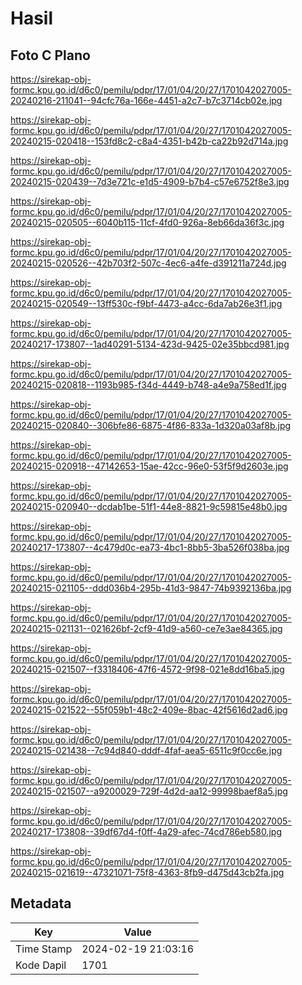 # Hasil

## Foto C Plano

https://sirekap-obj-formc.kpu.go.id/d6c0/pemilu/pdpr/17/01/04/20/27/1701042027005-20240216-211041--94cfc76a-166e-4451-a2c7-b7c3714cb02e.jpg

https://sirekap-obj-formc.kpu.go.id/d6c0/pemilu/pdpr/17/01/04/20/27/1701042027005-20240215-020418--153fd8c2-c8a4-4351-b42b-ca22b92d714a.jpg

https://sirekap-obj-formc.kpu.go.id/d6c0/pemilu/pdpr/17/01/04/20/27/1701042027005-20240215-020439--7d3e721c-e1d5-4909-b7b4-c57e6752f8e3.jpg

https://sirekap-obj-formc.kpu.go.id/d6c0/pemilu/pdpr/17/01/04/20/27/1701042027005-20240215-020505--6040b115-11cf-4fd0-926a-8eb66da36f3c.jpg

https://sirekap-obj-formc.kpu.go.id/d6c0/pemilu/pdpr/17/01/04/20/27/1701042027005-20240215-020526--42b703f2-507c-4ec6-a4fe-d391211a724d.jpg

https://sirekap-obj-formc.kpu.go.id/d6c0/pemilu/pdpr/17/01/04/20/27/1701042027005-20240215-020549--13ff530c-f9bf-4473-a4cc-6da7ab26e3f1.jpg

https://sirekap-obj-formc.kpu.go.id/d6c0/pemilu/pdpr/17/01/04/20/27/1701042027005-20240217-173807--1ad40291-5134-423d-9425-02e35bbcd981.jpg

https://sirekap-obj-formc.kpu.go.id/d6c0/pemilu/pdpr/17/01/04/20/27/1701042027005-20240215-020818--1193b985-f34d-4449-b748-a4e9a758ed1f.jpg

https://sirekap-obj-formc.kpu.go.id/d6c0/pemilu/pdpr/17/01/04/20/27/1701042027005-20240215-020840--306bfe86-6875-4f86-833a-1d320a03af8b.jpg

https://sirekap-obj-formc.kpu.go.id/d6c0/pemilu/pdpr/17/01/04/20/27/1701042027005-20240215-020918--47142653-15ae-42cc-96e0-53f5f9d2603e.jpg

https://sirekap-obj-formc.kpu.go.id/d6c0/pemilu/pdpr/17/01/04/20/27/1701042027005-20240215-020940--dcdab1be-51f1-44e8-8821-9c59815e48b0.jpg

https://sirekap-obj-formc.kpu.go.id/d6c0/pemilu/pdpr/17/01/04/20/27/1701042027005-20240217-173807--4c479d0c-ea73-4bc1-8bb5-3ba526f038ba.jpg

https://sirekap-obj-formc.kpu.go.id/d6c0/pemilu/pdpr/17/01/04/20/27/1701042027005-20240215-021105--ddd036b4-295b-41d3-9847-74b9392136ba.jpg

https://sirekap-obj-formc.kpu.go.id/d6c0/pemilu/pdpr/17/01/04/20/27/1701042027005-20240215-021131--021626bf-2cf9-41d9-a560-ce7e3ae84365.jpg

https://sirekap-obj-formc.kpu.go.id/d6c0/pemilu/pdpr/17/01/04/20/27/1701042027005-20240215-021507--f3318406-47f6-4572-9f98-021e8dd16ba5.jpg

https://sirekap-obj-formc.kpu.go.id/d6c0/pemilu/pdpr/17/01/04/20/27/1701042027005-20240215-021522--55f059b1-48c2-409e-8bac-42f5616d2ad6.jpg

https://sirekap-obj-formc.kpu.go.id/d6c0/pemilu/pdpr/17/01/04/20/27/1701042027005-20240215-021438--7c94d840-dddf-4faf-aea5-6511c9f0cc6e.jpg

https://sirekap-obj-formc.kpu.go.id/d6c0/pemilu/pdpr/17/01/04/20/27/1701042027005-20240215-021507--a9200029-729f-4d2d-aa12-99998baef8a5.jpg

https://sirekap-obj-formc.kpu.go.id/d6c0/pemilu/pdpr/17/01/04/20/27/1701042027005-20240217-173808--39df67d4-f0ff-4a29-afec-74cd786eb580.jpg

https://sirekap-obj-formc.kpu.go.id/d6c0/pemilu/pdpr/17/01/04/20/27/1701042027005-20240215-021619--47321071-75f8-4363-8fb9-d475d43cb2fa.jpg


## Metadata

| Key        | Value               |
| ---------- | ------------------- |
| Time Stamp | 2024-02-19 21:03:16 |
| Kode Dapil | 1701                |



